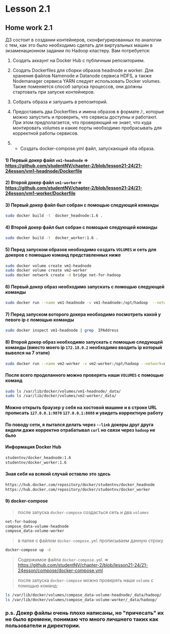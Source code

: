 # Lesson 2.1

## Home work 2.1

ДЗ состоит в создании контейнеров, сконфигурированных по аналогии с тем, как это было необходимо сделать для виртуальных машин в экзаменационном задании по Hadoop кластеру. 
Вам потребуется:
1.	Создать аккаунт на Docker Hub с публичным репозиторием.

2.	Создать Dockerfiles для сборки образов headnode и worker.  Для хранения файлов Namenode и Datanode сервиса HDFS, а также Nodemanager сервиса YARN следует использовать Docker volumes.  Также поменяется способ запуска процессов, они должны стартовать при запуске контейнеров.

3.	Собрать образа и запушить в репозиторий.

4.	Предоставить два Dockerfiles и имена образов в формате <your account>/<image name>:<tag>, которые можно запустить и проверить, что сервисы доступны и работают. При этом предполагается, что проверяющий не знает, что куда монтировать volumes и какие порты необходимо пробрасывать для корректной работы сервисов.

5.	* Создать docker-compose.yml файл, запускающий оба образа. 

#### 1) Первый докер файл `vm1-headnode` => https://github.com/studentNV/chapter-2/blob/lesson21-24/21-24esson/vm1-headnode/Dockerfile
#### 2) Второй докер файл `vm1-worker`=> https://github.com/studentNV/chapter-2/blob/lesson21-24/21-24esson/vm1-worker/Dockerfile
#### 3) Первый докер файл был собран с помощью следующей команды
```bash
sudo docker build -t  docker_headnode:1.6 .
```
#### 4) Второй докер файл был собран с помощью следующей команды
```bash
sudo docker build -t  docker_worker:1.6 .
```
#### 5) Перед запуском образов необходимо создать `VOLUMES` и сеть для докеров с помощью команд представленных ниже
```bash
sudo docker volume create vm1-headnode
sudo docker volume create vm2-worker
sudo docker network create -d bridge net-for-hadoop
```
#### 6) Первый докер образ необходимо запускать с помощью следующей команды
```bash
sudo docker run --name vm1-headnode -v vm1-headnode:/opt/hadoop  --network=net-for-hadoop -p 9870:9870 -p 8088:8088 --add-host vm1-headnode:0.0.0.0 -d docker_headnode:1.6
```
#### 7) Перед запуском воторого докера необходимо посмотреть какой у певого ip с помощью команды
```bash
sudo docker inspect vm1-headnode | grep  IPAddress    
```
#### 8) Второй докер образ необходимо запускать с помощью следующей команды (вместо моего ip `172.18.0.2` необходимо вводить ip который вывелся на 7 этапе)
```bash
sudo docker run --name vm2-worker -v vm2-worker:/opt/hadoop --network=net-for-hadoop --add-host vm1-headnode:172.18.0.2 -d docker_worker:1.6
```
#### После всего проделанного можно проверять наши `VOLUMES` с помощью команд
```bash
sudo ls /var/lib/docker/volumes/vm1-headnode/_data/
sudo ls /var/lib/docker/volumes/vm2-worker/_data/
```
#### Можно открыть браузер у себя на хостовой машине и в строке URL прописать `127.0.0.1:9870` `127.0.0.1:8088` и увидеть корректную работу
#### По поводу сети, я пытался делать через `--link` докеры друг друга видели даже корректно отрабатывал `curl` но связи через `hadoop` не бьло

#### Информация Docker Hub 
```bash
studentnv/docker_headnode:1.6  
studentnv/docker_worker:1.6
```
#### Зная себя на всякий случай оставлю это здесь
```bash
https://hub.docker.com/repository/docker/studentnv/docker_headnode
https://hub.docker.com/repository/docker/studentnv/docker_worker
```
#### 9) docker-compose
> после запуска `docker-compose` создасться сеть и два `volumes`
```bash
net-for-hadoop
compose_data-volume-headnode
compose_data-volume-worker
```
> в папке с файлом `docker-compose.yml` прописываем данную строку
```bash
docker-compose up -d
```
> Содержимое файла `docker-compose.yml` => https://github.com/studentNV/chapter-2/blob/lesson21-24/21-24esson/compose/docker-compose.yml

> после запуска `docker-compose` можно проверять наши `volume` с помощью команд:
```bash
ls /var/lib/docker/volumes/compose_data-volume-headnode/_data/hadoop/
ls /var/lib/docker/volumes/compose_data-volume-worker/_data/hadoop/
```
### p.s. Докер файлы очень плохо написаны, но "причесать" их не было времени, понимаю что много личшнего таких как пользователи и директории.
